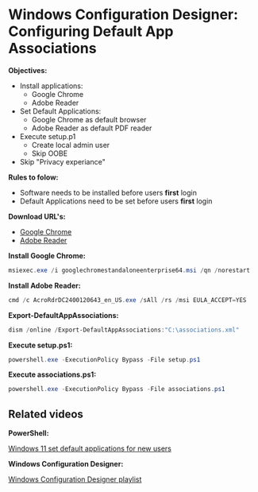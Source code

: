 # Windows Configuration Designer: Configuring Default App Associations

<b>Objectives:</b>

* Install applications:
    * Google Chrome
    * Adobe Reader
* Set Default Applications:
    * Google Chrome as default browser
    * Adobe Reader as default PDF reader
* Execute setup.p1
    * Create local admin user
    * Skip OOBE
* Skip "Privacy experiance"

<b>Rules to folow:</b>

* Software needs to be installed before users <b>first</b> login
* Default Applications need to be set before users <b>first</b> login

<b>Download URL's:</b>

* [Google Chrome](https://chromeenterprise.google/browser/download/#windows-tab)
* [Adobe Reader](https://get.adobe.com/reader/enterprise/)

<b>Install Google Chrome:</b>

```powershell
msiexec.exe /i googlechromestandaloneenterprise64.msi /qn /norestart
```

<b>Install Adobe Reader:</b>

```powershell
cmd /c AcroRdrDC2400120643_en_US.exe /sAll /rs /msi EULA_ACCEPT=YES
```

<b>Export-DefaultAppAssociations:</b>

```powershell
dism /online /Export-DefaultAppAssociations:"C:\associations.xml"
```

<b>Execute setup.ps1:</b>

```powershell
powershell.exe -ExecutionPolicy Bypass -File setup.ps1
```

<b>Execute associations.ps1:</b>

```powershell
powershell.exe -ExecutionPolicy Bypass -File associations.ps1
```

## Related videos

<b>PowerShell:</b>

[Windows 11 set default applications for new users]()

<b>Windows Configuration Designer:</b>

[Windows Configuration Designer playlist](https://www.youtube.com/playlist?list=PLVncjTDMNQ4SAh9zjdreUBYSzSf7L5IX2)